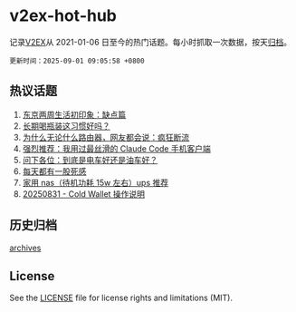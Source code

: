 # v2ex-hot-hub

 记录[V2EX](https://www.v2ex.com/)从 2021-01-06 日至今的热门话题。每小时抓取一次数据，按天[归档](archives)。

`更新时间：2025-09-01 09:05:58 +0800`

## 热议话题

1. [东京两周生活初印象：缺点篇](https://www.v2ex.com/t/1156053)
1. [长期喝瓶装这习惯好吗？](https://www.v2ex.com/t/1156024)
1. [为什么无论什么路由器，网友都会说：疯狂断流](https://www.v2ex.com/t/1156081)
1. [强烈推荐：我用过最丝滑的 Claude Code 手机客户端](https://www.v2ex.com/t/1156040)
1. [问下各位：到底是电车好还是油车好？](https://www.v2ex.com/t/1156084)
1. [每天都有一股死感](https://www.v2ex.com/t/1156043)
1. [家用 nas（待机功耗 15w 左右）ups 推荐](https://www.v2ex.com/t/1156059)
1. [20250831 - Cold Wallet 操作说明](https://www.v2ex.com/t/1156103)

## 历史归档

[archives](archives)

## License

See the [LICENSE](LICENSE) file for license rights and limitations (MIT).
